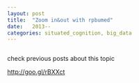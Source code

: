 ```yaml
---
layout: post
title:  "Zoom in&out with rpbumed"
date:   2013--
categories: situated_cognition, big_data
---
```


![]()

check previous posts about this topic

http://goo.gl/rBXXct
